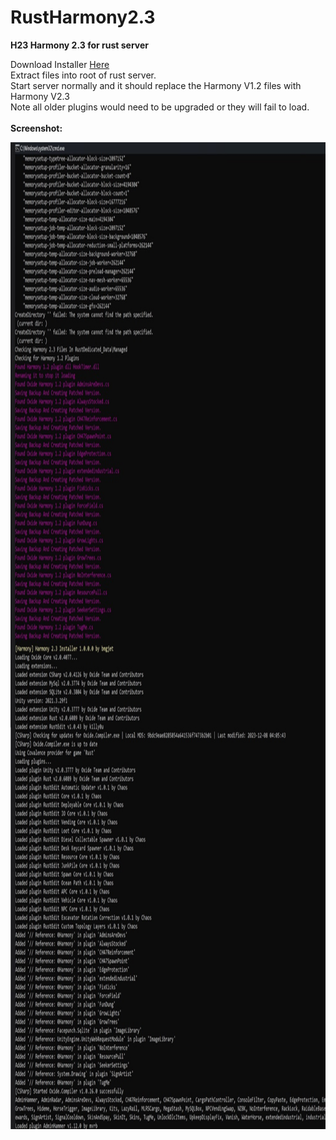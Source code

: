 # RustHarmony2.3
<p><strong>H23 Harmony 2.3 for rust server</strong></p>

<p>Download Installer <a href="https://github.com/bmgjet/RustHarmony2.3/raw/main/Rust_Harmony2.3_002_Installer.zip">Here</a><br />
Extract files into root of rust server.<br />
Start server normally and it should replace the Harmony V1.2 files with Harmony V2.3<br />
Note all older plugins would need to be upgraded or they will fail to load.<br />
<br />
<strong>Screenshot:</strong></p>

<p><img alt="" src="https://github.com/bmgjet/RustHarmony2.3/blob/main/screenshot.jpg?raw=true" style="height:1579px; width:1024px" /></p>
